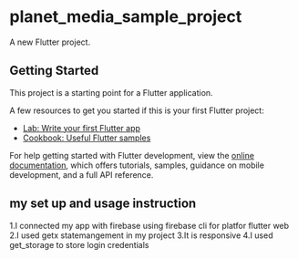 # planet_media_sample_project

A new Flutter project.

## Getting Started

This project is a starting point for a Flutter application.

A few resources to get you started if this is your first Flutter project:

- [Lab: Write your first Flutter app](https://docs.flutter.dev/get-started/codelab)
- [Cookbook: Useful Flutter samples](https://docs.flutter.dev/cookbook)

For help getting started with Flutter development, view the
[online documentation](https://docs.flutter.dev/), which offers tutorials,
samples, guidance on mobile development, and a full API reference.

## my set up and usage instruction

1.I connected my app with firebase using firebase cli for platfor flutter web
2.I used getx statemangement in my project
3.It is  responsive
4.I used get_storage to store login credentials 